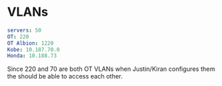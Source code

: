 # VLANs

```yaml
servers: 50
OT: 220
OT Albion: 1220
Kobe: 10.187.70.0
Honda: 10.188.73 

```
Since 220 and 70 are both OT VLANs when Justin/Kiran configures them the should be able to access each other.
